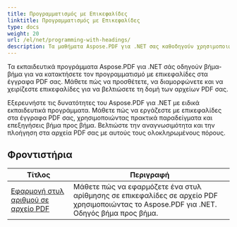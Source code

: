 ```yaml
---
title: Προγραμματισμός με Επικεφαλίδες
linktitle: Προγραμματισμός με Επικεφαλίδες
type: docs
weight: 20
url: /el/net/programming-with-headings/
description: Τα μαθήματα Aspose.PDF για .NET σας καθοδηγούν χρησιμοποιώντας επικεφαλίδες για να βελτιώσετε τη δομή των εγγράφων PDF σας.
---
```

Τα εκπαιδευτικά προγράμματα Aspose.PDF για .NET σάς οδηγούν βήμα-βήμα για να κατακτήσετε τον προγραμματισμό με επικεφαλίδες στα έγγραφα PDF σας. Μάθετε πώς να προσθέτετε, να διαμορφώνετε και να χειρίζεστε επικεφαλίδες για να βελτιώσετε τη δομή των αρχείων PDF σας.

Εξερευνήστε τις δυνατότητες του Aspose.PDF για .NET με ειδικά εκπαιδευτικά προγράμματα. Μάθετε πώς να εργάζεστε με επικεφαλίδες στα έγγραφα PDF σας, χρησιμοποιώντας πρακτικά παραδείγματα και επεξηγήσεις βήμα προς βήμα. Βελτιώστε την αναγνωσιμότητα και την πλοήγηση στα αρχεία PDF σας με αυτούς τους ολοκληρωμένους πόρους.

## Φροντιστήρια
| Τίτλος | Περιγραφή |
| --- | --- | 
| [Εφαρμογή στυλ αριθμού σε αρχείο PDF](./apply-number-style/) | Μάθετε πώς να εφαρμόζετε ένα στυλ αρίθμησης σε επικεφαλίδες σε αρχείο PDF χρησιμοποιώντας το Aspose.PDF για .NET. Οδηγός βήμα προς βήμα. |   